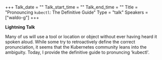 +++
Talk_date = ""
Talk_start_time = ""
Talk_end_time = ""
Title = "Pronouncing `kubectl`: The Definitive Guide"
Type = "talk"
Speakers = ["waldo-g"]
+++

**Lightning Talk**

Many of us will use a tool or location or object without ever having heard it spoken aloud. While some try to retroactively define the correct pronunciation, it seems that the Kubernetes community leans into the ambiguity. Today, I provide the definitive guide to pronuncing ‘kubectl'.
